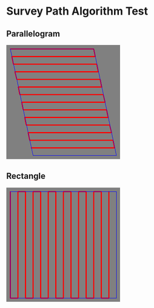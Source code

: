 # Survey Path Algorithm Test
## Parallelogram
![parallelogram](/image/parallelogram.png)
  
## Rectangle
![rectangle](/image/rectangle.png)

